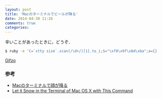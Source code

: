```yaml
---
layout: post
title: 'Macのターミナルでビールが降る'
date: 2014-04-30 11:26
comments: true
categories:
---
```


辛いことがあったときに，どうぞ．

```bash
$ ruby -e 'C=`stty size`.scan(/\d+/)[1].to_i;S="\xf0\x9f\x8d\xba";a={};puts "\033[2J";loop{a[rand(C)]=0;a.each{|x,o|;a[x]+=1;print "\033[#{o};#{x}H \033[#{a[x]};#{x}H#{S} \033[0;0H"};$stdout.flush;sleep 0.01}'
```

[Gifzo](http://gifzo.net/BT5R4alWsqt)



### 参考

- [Macのターミナルで顔が降る](http://melborne.github.io/2014/04/30/let-it-smile-in-the-terminal/)
- [Let it Snow in the Terminal of Mac OS X with This Command](http://osxdaily.com/2013/12/06/snow-terminal-mac-os-x-command/)
